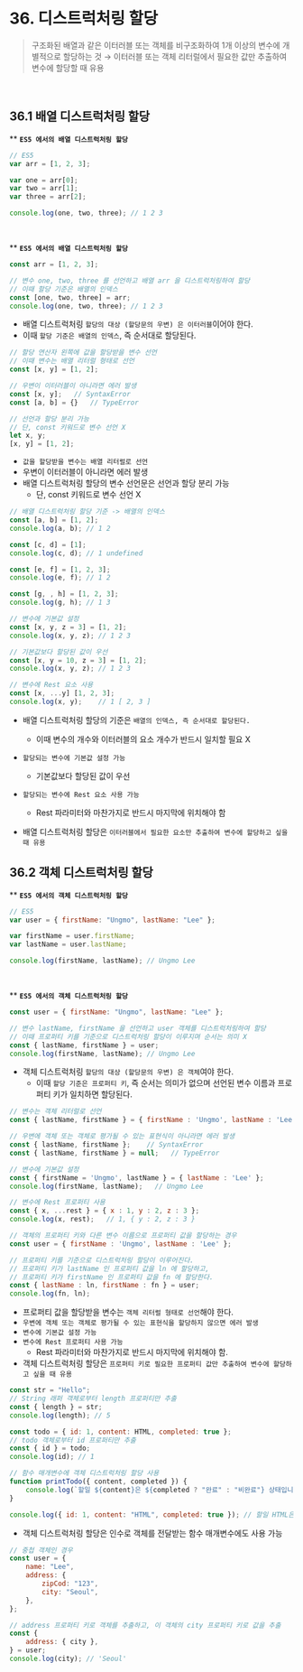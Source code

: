 # 36. 디스트럭처링 할당

> 구조화된 배열과 같은 이터러블 또는 객체를 비구조화하여 1개 이상의 변수에 개별적으로 할당하는 것
> → 이터러블 또는 객체 리터럴에서 필요한 값만 추출하여 변수에 할당할 때 유용

<br>

## 36.1 배열 디스트럭처링 할당

\*\* **`ES5 에서의 배열 디스트럭처링 할당`**

```jsx
// ES5
var arr = [1, 2, 3];

var one = arr[0];
var two = arr[1];
var three = arr[2];

console.log(one, two, three); // 1 2 3
```

<br>

\*\* **`ES5 에서의 배열 디스트럭처링 할당`**

```jsx
const arr = [1, 2, 3];

// 변수 one, two, three 를 선언하고 배열 arr 을 디스트럭처링하여 할당
// 이때 할당 기준은 배열의 인덱스
const [one, two, three] = arr;
console.log(one, two, three); // 1 2 3
```

- 배열 디스트럭처링 `할당의 대상 (할당문의 우변) 은 이터러블`이어야 한다.
- 이때 `할당 기준은 배열의 인덱스`, 즉 순서대로 할당된다.
  <br>

```jsx
// 할당 연산자 왼쪽에 값을 할당받을 변수 선언
// 이때 변수는 배열 리터럴 형태로 선언
const [x, y] = [1, 2];

// 우변이 이터러블이 아니라면 에러 발생
const [x, y];   // SyntaxError
const [a, b] = {}   // TypeError

// 선언과 할당 분리 가능
// 단, const 키워드로 변수 선언 X
let x, y;
[x, y] = [1, 2];
```

- `값을 할당받을 변수는 배열 리터럴로 선언`
- 우변이 이터러블이 아니라면 에러 발생
- 배열 디스트럭처링 할당의 변수 선언문은 선언과 할당 분리 가능
  - 단, const 키워드로 변수 선언 X
    <br>

```jsx
// 배열 디스트럭처링 할당 기준 -> 배열의 인덱스
const [a, b] = [1, 2];
console.log(a, b); // 1 2

const [c, d] = [1];
console.log(c, d); // 1 undefined

const [e, f] = [1, 2, 3];
console.log(e, f); // 1 2

const [g, , h] = [1, 2, 3];
console.log(g, h); // 1 3

// 변수에 기본값 설정
const [x, y, z = 3] = [1, 2];
console.log(x, y, z); // 1 2 3

// 기본값보다 할당된 값이 우선
const [x, y = 10, z = 3] = [1, 2];
console.log(x, y, z); // 1 2 3

// 변수에 Rest 요소 사용
const [x, ...y] [1, 2, 3];
console.log(x, y);    // 1 [ 2, 3 ]
```

- 배열 디스트럭처링 할당의 기준은 `배열의 인덱스, 즉 순서대로 할당된다.`
  - 이때 변수의 개수와 이터러블의 요소 개수가 반드시 일치할 필요 X
    <br>
- `할당되는 변수에 기본값 설정 가능`

  - 기본값보다 할당된 값이 우선
    <br>

- `할당되는 변수에 Rest 요소 사용 가능`

  - Rest 파라미터와 마찬가지로 반드시 마지막에 위치해야 함
    <br>

- 배열 디스트럭처링 할당은 `이터러블에서 필요한 요소만 추출하여 변수에 할당하고 싶을 때 유용`
  <br>

## 36.2 객체 디스트럭처링 할당

\*\* **`ES5 에서의 객체 디스트럭처링 할당`**

```jsx
// ES5
var user = { firstName: "Ungmo", lastName: "Lee" };

var firstName = user.firstName;
var lastName = user.lastName;

console.log(firstName, lastName); // Ungmo Lee
```

<br>

\*\* **`ES5 에서의 객체 디스트럭처링 할당`**

```jsx
const user = { firstName: "Ungmo", lastName: "Lee" };

// 변수 lastName, firstName 을 선언하고 user 객체를 디스트럭처링하여 할당
// 이때 프로퍼티 키를 기준으로 디스트럭처링 할당이 이루지며 순서는 의미 X
const { lastName, firstName } = user;
console.log(firstName, lastName); // Ungmo Lee
```

- 객체 디스트럭처링 `할당의 대상 (할당문의 우변) 은 객체`여야 한다.
  - 이때 `할당 기준은 프로퍼티 키`, 즉 순서는 의미가 없으며 선언된 변수 이름과 프로퍼티 키가 일치하면 할당된다.
    <br>

```jsx
// 변수는 객체 리터럴로 선언
const { lastName, firstName } = { firstName : 'Ungmo', lastName : 'Lee' }

// 우변에 객체 또는 객체로 평가될 수 있는 표현식이 아니라면 에러 발생
const { lastName, firstName };    // SyntaxError
const { lastName, firstName } = null;   // TypeError

// 변수에 기본값 설정
const { firstName = 'Ungmo', lastName } = { lastName : 'Lee' };
console.log(firstName, lastName);   // Ungmo Lee

// 변수에 Rest 프로퍼티 사용
const { x, ...rest } = { x : 1, y : 2, z : 3 };
console.log(x, rest);   // 1, { y : 2, z : 3 }

// 객체의 프로퍼티 키와 다른 변수 이름으로 프로퍼티 값을 할당하는 경우
const user = { firstName : 'Ungmo', lastName : 'Lee' };

// 프로퍼티 키를 기준으로 디스트럭처링 할당이 이루어진다.
// 프로퍼티 키가 lastName 인 프로퍼티 값을 ln 에 할당하고,
// 프로퍼티 키가 firstName 인 프로퍼티 값을 fn 에 할당한다.
const { lastName : ln, firstName : fn } = user;
console.log(fn, ln);
```

- 프로퍼티 값을 할당받을 변수는 `객체 리터럴 형태로 선언`해야 한다.
  <br>
- `우변에 객체 또는 객체로 평가될 수 있는 표현식을 할당하지 않으면 에러 발생`
  <br>
- `변수에 기본값 설정 가능`
  <br>
- `변수에 Rest 프로퍼티 사용 가능`
  - Rest 파라미터와 마찬가지로 반드시 마지막에 위치해야 함.
    <br>
- 객체 디스트럭처링 할당은 `프로퍼티 키로 필요한 프로퍼티 값만 추출하여 변수에 할당하고 싶을 때 유용`
  <br>

```jsx
const str = "Hello";
// String 래퍼 객체로부터 length 프로퍼티만 추출
const { length } = str;
console.log(length); // 5

const todo = { id: 1, content: HTML, completed: true };
// todo 객체로부터 id 프로퍼티만 추출
const { id } = todo;
console.log(id); // 1

// 함수 매개변수에 객체 디스트럭처링 할당 사용
function printTodo({ content, completed }) {
	console.log(`할일 ${content}은 ${completed ? "완료" : "비완료"} 상태입니다.`);
}

console.log({ id: 1, content: "HTML", completed: true }); // 할일 HTML은 완료 상태입니다.
```

- 객체 디스트럭처링 할당은 인수로 객체를 전달받는 함수 매개변수에도 사용 가능
  <br>

```jsx
// 중첩 객체인 경우
const user = {
	name: "Lee",
	address: {
		zipCod: "123",
		city: "Seoul",
	},
};

// address 프로퍼티 키로 객체를 추출하고, 이 객체의 city 프로퍼티 키로 값을 추출
const {
	address: { city },
} = user;
console.log(city); // 'Seoul'
```
